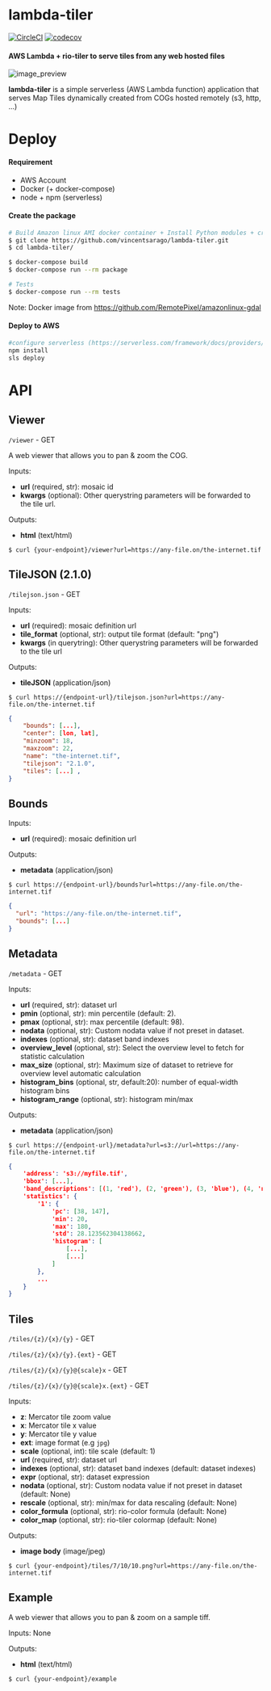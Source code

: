 # lambda-tiler

[![CircleCI](https://circleci.com/gh/vincentsarago/lambda-tiler.svg?style=svg)](https://circleci.com/gh/vincentsarago/lambda-tiler)
[![codecov](https://codecov.io/gh/vincentsarago/lambda-tiler/branch/master/graph/badge.svg)](https://codecov.io/gh/vincentsarago/lambda-tiler)

#### AWS Lambda + rio-tiler to serve tiles from any web hosted files

![image_preview](https://user-images.githubusercontent.com/10407788/56755674-0fbad500-675e-11e9-8996-f0fae4a1a30c.jpeg)

**lambda-tiler** is a simple serverless (AWS Lambda function) application that serves Map Tiles dynamically created from COGs hosted remotely (s3, http, ...)

# Deploy

#### Requirement
  - AWS Account
  - Docker (+ docker-compose)
  - node + npm (serverless)


#### Create the package

```bash
# Build Amazon linux AMI docker container + Install Python modules + create package
$ git clone https://github.com/vincentsarago/lambda-tiler.git
$ cd lambda-tiler/

$ docker-compose build
$ docker-compose run --rm package

# Tests
$ docker-compose run --rm tests
```

Note: Docker image from https://github.com/RemotePixel/amazonlinux-gdal

#### Deploy to AWS

```bash
#configure serverless (https://serverless.com/framework/docs/providers/aws/guide/credentials/)
npm install
sls deploy
```

# API

## Viewer
`/viewer` - GET

A web viewer that allows you to pan & zoom the COG.

Inputs:
- **url** (required, str): mosaic id
- **kwargs** (optional): Other querystring parameters will be forwarded to the tile url.

Outputs:
- **html** (text/html)

`$ curl {your-endpoint}/viewer?url=https://any-file.on/the-internet.tif`

## TileJSON (2.1.0)
`/tilejson.json` - GET

Inputs:
- **url** (required): mosaic definition url
- **tile_format** (optional, str): output tile format (default: "png")
- **kwargs** (in querytring): Other querystring parameters will be forwarded to the tile url

Outputs:
- **tileJSON** (application/json) 

`$ curl https://{endpoint-url}/tilejson.json?url=https://any-file.on/the-internet.tif`

```json
{
    "bounds": [...],      
    "center": [lon, lat], 
    "minzoom": 18,        
    "maxzoom": 22,        
    "name": "the-internet.tif",
    "tilejson": "2.1.0",  
    "tiles": [...] ,      
}
```

## Bounds

Inputs:
- **url** (required): mosaic definition url

Outputs:
- **metadata** (application/json) 

`$ curl https://{endpoint-url}/bounds?url=https://any-file.on/the-internet.tif`

```json
{
  "url": "https://any-file.on/the-internet.tif", 
  "bounds": [...]
}
```

## Metadata

`/metadata` - GET

Inputs:
- **url** (required, str): dataset url
- **pmin** (optional, str): min percentile (default: 2).
- **pmax** (optional, str): max percentile (default: 98).
- **nodata** (optional, str): Custom nodata value if not preset in dataset.
- **indexes** (optional, str): dataset band indexes
- **overview_level** (optional, str): Select the overview level to fetch for statistic calculation
- **max_size** (optional, str): Maximum size of dataset to retrieve for overview level automatic calculation
- **histogram_bins** (optional, str, default:20): number of equal-width histogram bins
- **histogram_range** (optional, str): histogram min/max

Outputs:
- **metadata** (application/json) 


`$ curl https://{endpoint-url}/metadata?url=s3://url=https://any-file.on/the-internet.tif`

```json
{
    'address': 's3://myfile.tif',
    'bbox': [...],
    'band_descriptions': [(1, 'red'), (2, 'green'), (3, 'blue'), (4, 'nir')]
    'statistics': {
        '1': {
            'pc': [38, 147],
            'min': 20,
            'max': 180,
            'std': 28.123562304138662,
            'histogram': [
                [...],
                [...]
            ]
        },
        ...
    }
}
```


## Tiles
`/tiles/{z}/{x}/{y}` - GET

`/tiles/{z}/{x}/{y}.{ext}` - GET

`/tiles/{z}/{x}/{y}@{scale}x` - GET

`/tiles/{z}/{x}/{y}@{scale}x.{ext}` - GET

Inputs:
- **z**: Mercator tile zoom value
- **x**: Mercator tile x value
- **y**: Mercator tile y value
- **ext**: image format (e.g `jpg`)
- **scale** (optional, int): tile scale (default: 1)
- **url** (required, str): dataset url
- **indexes** (optional, str): dataset band indexes (default: dataset indexes)
- **expr** (optional, str): dataset expression
- **nodata** (optional, str): Custom nodata value if not preset in dataset (default: None)
- **rescale** (optional, str): min/max for data rescaling (default: None)
- **color_formula** (optional, str): rio-color formula (default: None)
- **color_map** (optional, str): rio-tiler colormap (default: None)

Outputs:
- **image body** (image/jpeg) 

`$ curl {your-endpoint}/tiles/7/10/10.png?url=https://any-file.on/the-internet.tif`

## Example

A web viewer that allows you to pan & zoom on a sample tiff.

Inputs: None

Outputs:
- **html** (text/html)

`$ curl {your-endpoint}/example`